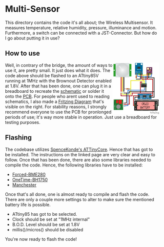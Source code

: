 # Multi-Sensor
This directory contains the code it's all about; the Wireless Multisensor. It measures temperature, relative humidity, pressure, illuminance and motion. Furthermore, a switch can be connected with a JST-Connector. But how do I go about putting it in use?

## How to use
<img src="/Documentation/Multi-Sensor.png" width=30% height=30% align="right">

Well, in contrary of the bridge, the amount of ways to use it, are pretty small. It just does what it does. The code above should be flashed to an ATtiny85V running at 1MHz with the Brownout Detector enabled at 1.8V. After that has been done, one can plug it in a breadboard to recreate the [schematic](Documentation/Multi-Sensor%20Schematic.png) or solder it onto the [PCB](/PCB). For people who arent used to reading schematics, I also made a [Fritzing Diagram](/Documentation/Multi-Sensor.png) that's visible on the right. For stability reasons, I strongly recommend everyone to use the PCB for pronlonged periods of use; it's way more stable in operation. Just use a breadboard for testing purposes.

## Flashing
The codebase utilizes [SpenceKonde's ATTinyCore](https://github.com/SpenceKonde/ATTinyCore). Hence that has got to be installed. The instructions on the linked page are very clear and easy to follow. Once that has been done, there are also some libraries needed to compile the code. Hence, the following libraries have to be installed:
- [Forced-BME280](https://github.com/JVKran/Forced-BME280)
- [OneTime-BH1750](https://github.com/JVKran/OneTime-BH1750)
- [Manchester](https://github.com/mchr3k/arduino-libs-manchester)

Once that's all done, one is almost ready to compile and flash the code. There are only a couple more settings to alter to make sure the mentioned battery life is possible.
- ATtiny85 has got to be selected.
- Clock should be set at "1MHz internal"
- B.O.D. Level should be set at 1.8V
- millis()/micros() should be disabled

You're now ready to flash the code!

